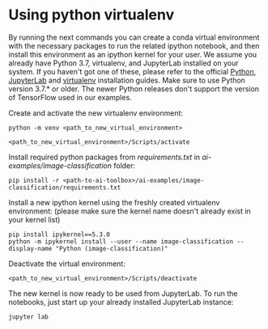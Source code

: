 <!--- Copyright 2020 Siemens AG -->
<!--- SPDX-License-Identifier: MIT -->

# Using python virtualenv

By running the next commands you can create a conda virtual environment with the necessary packages to run the related ipython notebook, and then install this environment as an ipython kernel for your user. We assume you already have Python 3.7, virtualenv, and JupyterLab installed on your system. If you haven't got one of these, please refer to the official [Python](https://www.python.org/downloads/), [JupyterLab](https://jupyterlab.readthedocs.io/en/stable/getting_started/installation.html) and [virtualenv](https://virtualenv.pypa.io/en/latest/installation.html) installation guides. Make sure to use Python version 3.7.* or older. The newer Python releases don't support the version of TensorFlow used in our examples.



Create and activate the new virtualenv environment:
```commandline
python -m venv <path_to_new_virtual_environment>

<path_to_new_virtual_environment>/Scripts/activate
```
Install required python packages from *requirements.txt* in *ai-examples/image-classification* folder:
```commandline
pip install -r <path-to-ai-toolbox>/ai-examples/image-classification/requirements.txt
```
Install a new ipython kernel using the freshly created virtualenv environment: (please make sure the kernel name doesn't already exist in your kernel list)
```commandline
pip install ipykernel==5.3.0
python -m ipykernel install --user --name image-classification --display-name "Python (image-classification)"
``` 
Deactivate the virtual environment:
```commandline
<path_to_new_virtual_environment>/Scripts/deactivate
```

The new kernel is now ready to be used from JupyterLab. To run the notebooks, just start up your already installed JupyterLab instance:
```commandline
jupyter lab
``` 